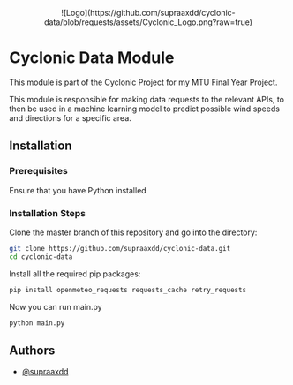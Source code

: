 <p align="center">
    ![Logo](https://github.com/supraaxdd/cyclonic-data/blob/requests/assets/Cyclonic_Logo.png?raw=true)
</p>

# Cyclonic Data Module
This module is part of the Cyclonic Project for my MTU Final Year Project.

This module is responsible for making data requests to the relevant APIs, to then be used in a machine learning model to predict possible wind speeds and directions for a specific area.


## Installation

### Prerequisites
Ensure that you have Python installed

### Installation Steps
Clone the master branch of this repository and go into the directory:

```bash
git clone https://github.com/supraaxdd/cyclonic-data.git
cd cyclonic-data
```

Install all the required pip packages:

```bash
pip install openmeteo_requests requests_cache retry_requests
```

Now you can run main.py

```bash
python main.py
```



## Authors

- [@supraaxdd](https://www.github.com/supraaxdd)

